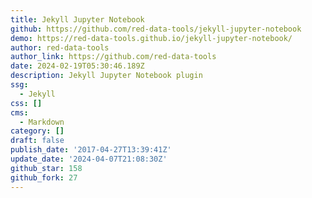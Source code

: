 ```yaml
---
title: Jekyll Jupyter Notebook
github: https://github.com/red-data-tools/jekyll-jupyter-notebook
demo: https://red-data-tools.github.io/jekyll-jupyter-notebook/
author: red-data-tools
author_link: https://github.com/red-data-tools
date: 2024-02-19T05:30:46.189Z
description: Jekyll Jupyter Notebook plugin
ssg:
  - Jekyll
css: []
cms:
  - Markdown
category: []
draft: false
publish_date: '2017-04-27T13:39:41Z'
update_date: '2024-04-07T21:08:30Z'
github_star: 158
github_fork: 27
---
```

